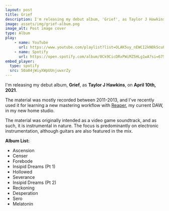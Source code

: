 ```yaml
---
layout: post
title: Grief
description: I'm releasing my debut album, 'Grief', as Taylor J Hawkins, on April 10th, 2021. 
image: assets/img/grief-album.png
image_alt: Post image cover
type: Album
play:
    - name: YouTube
      url: https://www.youtube.com/playlist?list=OLAK5uy_nEWCI2kNOkScuFrfLxJhj18IPuCwe6dlo
    - name: Spotify
      url: https://open.spotify.com/album/0Ck9CicDRxPWiMZ5HLg1wA?si=6755Pf6oRamJBq2RCfIpQg
embed_player:
  type: spotify
  src: 50a84jWiyXWpUUnjuwxrZy
---
```

I'm releasing my debut album, **Grief**, as **Taylor J Hawkins**, on **April 10th, 2021**. 

The material was mostly recorded between 2011-2013, and I've recently used it for learning a new mastering workflow with [Reaper](https://www.reaper.fm/), my current DAW, in my new home studio.

The material was originally intended as a video game soundtrack, and as such, it is instrumental in nature.  The focus is predominantly on electronic instrumentation, although guitars are also featured in the mix. 

**Album List:**  
- Ascension
- Censer
- Forebode
- Insipid Dreams (Pt 1)
- Hollowed
- Severance
- Insipid Dreams (Pt 2)
- Reckoning 
- Desperation
- Sero
- Melatonin
